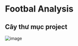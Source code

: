 # Footbal Analysis

## Cây thư mục project
![image](https://github.com/user-attachments/assets/698b9cdc-f8e9-41da-a600-d0a0bdaca104)
